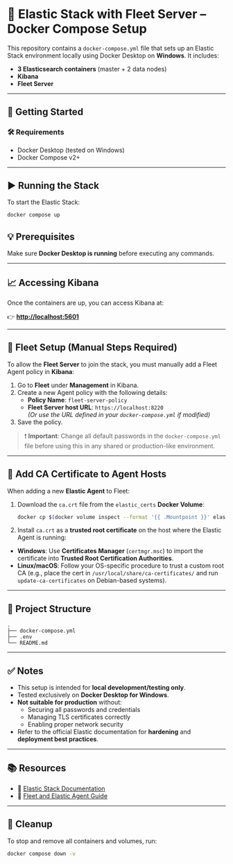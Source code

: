 # 🐳 Elastic Stack with Fleet Server – Docker Compose Setup

This repository contains a `docker-compose.yml` file that sets up an Elastic Stack environment locally using Docker Desktop on **Windows**. It includes:

- **3 Elasticsearch containers** (master + 2 data nodes)
- **Kibana**
- **Fleet Server**

---

## 🚀 Getting Started

### 🛠 Requirements

- Docker Desktop (tested on Windows)
- Docker Compose v2+

---

## ▶️ Running the Stack

To start the Elastic Stack:

```bash
docker compose up
```
## 💡 Prerequisites

Make sure **Docker Desktop is running** before executing any commands.

---

## 📈 Accessing Kibana

Once the containers are up, you can access Kibana at:

👉 **[http://localhost:5601](http://localhost:5601)**

---

## 🔐 Fleet Setup (Manual Steps Required)

To allow the **Fleet Server** to join the stack, you must manually add a Fleet Agent policy in **Kibana**:

1. Go to **Fleet** under **Management** in Kibana.
2. Create a new Agent policy with the following details:
   - **Policy Name**: `fleet-server-policy`
   - **Fleet Server host URL**: `https://localhost:8220`  
     _(Or use the URL defined in your `docker-compose.yml` if modified)_
3. Save the policy.

> ❗ **Important**: Change all default passwords in the `docker-compose.yml` file before using this in any shared or production-like environment.

---

## 📜 Add CA Certificate to Agent Hosts

When adding a new **Elastic Agent** to Fleet:

1. Download the `ca.crt` file from the `elastic_certs` **Docker Volume**:

   ```bash
   docker cp $(docker volume inspect --format '{{ .Mountpoint }}' elastic_certs)/ca/ca.crt ./ca.crt
   ```
2. Install `ca.crt` as a **trusted root certificate** on the host where the Elastic Agent is running:

- **Windows**: Use **Certificates Manager** (`certmgr.msc`) to import the certificate into **Trusted Root Certification Authorities**.
- **Linux/macOS**: Follow your OS-specific procedure to trust a custom root CA (e.g., place the cert in `/usr/local/share/ca-certificates/` and run `update-ca-certificates` on Debian-based systems).

---

## 📂 Project Structure

```text
.
├── docker-compose.yml
├── .env
└── README.md
```
---

## ✅ Notes

- This setup is intended for **local development/testing only**.
- Tested exclusively on **Docker Desktop for Windows**.
- **Not suitable for production** without:
  - Securing all passwords and credentials
  - Managing TLS certificates correctly
  - Enabling proper network security
- Refer to the official Elastic documentation for **hardening** and **deployment best practices**.

---

## 📚 Resources

- 📘 [Elastic Stack Documentation](https://www.elastic.co/guide/en/elastic-stack-get-started/current/get-started-elastic-stack.html)
- 🧭 [Fleet and Elastic Agent Guide](https://www.elastic.co/guide/en/fleet/current/fleet-overview.html)

---

## 🧹 Cleanup

To stop and remove all containers and volumes, run:

```bash
docker compose down -v


